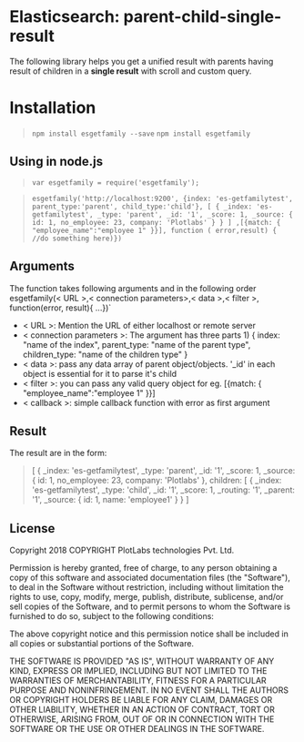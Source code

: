 # Elasticsearch: parent-child-single-result

The following library helps you get a unified result with parents having result of children in a **single result** with scroll and custom query.

# Installation

>`npm install esgetfamily --save`
`npm install esgetfamily`

## Using in node.js

>`var esgetfamily = require('esgetfamily');`

> `esgetfamily('http://localhost:9200',
{index: 'es-getfamilytest',
parent_type:'parent',
child_type:'child'},
[ { _index: 'es-getfamilytest',
    _type: 'parent',
    _id: '1',
    _score: 1,
    _source: { id: 1, no_employee: 23, company: 'Plotlabs' } } ]
,[{match: {
  "employee_name":"employee 1"
}}],
function ( error,result) {
//do something here)})`


## Arguments

The function takes following arguments and in the following order
esgetfamily(< URL >,< connection parameters>,< data >,< filter >, function(error, result){
...})`

 - < URL >: Mention the URL of either localhost or remote server
 -  < connection parameters >: The argument has three parts 1)
 { index: "name of the index", 	parent_type: "name of the parent type", 	children_type: "name of the children type" 	}
 - < data >: pass any data array of parent object/objects. '_id' in each object is essential for it to parse it's child
 - < filter >: you can pass any valid query object for eg.
   	 [{match: {   	  "employee_name":"employee 1"    		}}]
  - < callback >: simple callback function with error as first argument

## Result
The result are in the form:
> [ { _index: 'es-getfamilytest',
    _type: 'parent',
    _id: '1',
    _score: 1,
    _source: { id: 1, no_employee: 23, company: 'Plotlabs' },
    children:
   [
  { _index: 'es-getfamilytest',
    _type: 'child',
    _id: '1',
    _score: 1,
    _routing: '1',
    _parent: '1',
    _source: { id: 1, name: 'employee1' } }
 ]



## License

Copyright 2018 COPYRIGHT PlotLabs technologies Pvt. Ltd.

Permission is hereby granted, free of charge, to any person obtaining a copy of this software and associated documentation files (the "Software"), to deal in the Software without restriction, including without limitation the rights to use, copy, modify, merge, publish, distribute, sublicense, and/or sell copies of the Software, and to permit persons to whom the Software is furnished to do so, subject to the following conditions:

The above copyright notice and this permission notice shall be included in all copies or substantial portions of the Software.

THE SOFTWARE IS PROVIDED "AS IS", WITHOUT WARRANTY OF ANY KIND, EXPRESS OR IMPLIED, INCLUDING BUT NOT LIMITED TO THE WARRANTIES OF MERCHANTABILITY, FITNESS FOR A PARTICULAR PURPOSE AND NONINFRINGEMENT. IN NO EVENT SHALL THE AUTHORS OR COPYRIGHT HOLDERS BE LIABLE FOR ANY CLAIM, DAMAGES OR OTHER LIABILITY, WHETHER IN AN ACTION OF CONTRACT, TORT OR OTHERWISE, ARISING FROM, OUT OF OR IN CONNECTION WITH THE SOFTWARE OR THE USE OR OTHER DEALINGS IN THE SOFTWARE.

